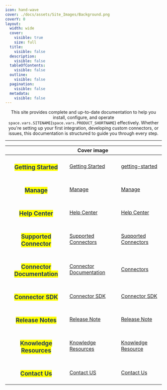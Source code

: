 ```yaml
---
icon: hand-wave
cover: ./docs/assets/Site_Images/Background.png
coverY: 0
layout:
  width: wide
  cover:
    visible: true
    size: full
  title:
    visible: false
  description:
    visible: false
  tableOfContents:
    visible: false
  outline:
    visible: false
  pagination:
    visible: false
  metadata:
    visible: false
---
```


<p align="center">This site provides complete and up-to-date documentation to help you install, configure, and operate <br><code class="expression">space.vars.SITENAME</code>(<code class="expression">space.vars.PRODUCT_SHORTNAME</code>) effectively. Whether you're setting up your first integration, developing custom connectors, or<br> issues, this documentation is structured to guide you through every step.</p>

***

<table data-view="cards">
   <thead>
      <tr>
         <th align="center"></th>
         <th data-hidden data-card-cover data-type="image">Cover image</th>
         <th data-hidden data-card-target data-type="content-ref"></th>
      </tr>
   </thead>
   <tbody>
      <tr>
         <td align="center"><h3><mark style="color:#233C5D">Getting Started</mark></h3></td>
         <td><a href="docs/assets/Site_Images/Getting_Started.png">Getting Started</a></td>
         <td><a href="docs/getting-started/getting-started.md">getting-started</a></td>
      </tr>
      <tr>
         <td align="center"><h3><mark style="color:#233C5D">Manage</mark></h3></td>
         <td><a href="docs/assets/Site_Images/Manage.png">Manage</a></td>
         <td><a href="docs/manage/manage.md">Manage</a></td>
      </tr>
      <tr>
         <td align="center"><h3><mark style="color:#233C5D">Help Center</mark></h3></td>
         <td><a href="docs/assets/Site_Images/Help _Center.png">Help Center</a></td>
         <td><a href="docs/help-center/help-center-index.md">Help Center</a></td>
      </tr>
      <tr>
         <td align="center"><h3><mark style="color:#233C5D">Supported Connector</mark></h3></td>
         <td><a href="docs/assets/Site_Images/Supported_Connectors.png">Supported Connectors</a></td>
         <td><a href="docs/supported-connectors/systems-supported.md">Supported Connectors</a></td>
      </tr>
      <tr>
         <td align="center"><h3><mark style="color:#233C5D">Connector Documentation</mark></h3></td>
         <td><a href="docs/assets/Site_Images/Connector_Documentation.png">Connector Documentation</a></td>
         <td><a href="docs/connectors/connectors.md">Connectors</a></td>
      </tr>
      <tr>
         <td align="center"><h3><mark style="color:#233C5D">Connector SDK</mark></h3></td>
         <td><a href="docs/assets/Site_Images/Connector_SDK.png">Connector SDK</a></td>
         <td><a href="docs/connector-sdk/connector-sdk-index.md">Connector SDK</a></td>
      </tr>
      <tr>
         <td align="center"><h3><mark style="color:#233C5D">Release Notes</mark></h3></td>
         <td><a href="docs/assets/Site_Images/Release_Note.png">Release Note</a></td>
         <td><a href="docs/release-notes/release-notes.md">Release Note</a></td>
      </tr>
      <tr>
         <td align="center"><h3><mark style="color:#233C5D">Knowledge Resources</mark></h3></td>
         <td><a href="docs/assets/Site_Images/Knowledge_Resources.png">Knowledge Resources</a></td>
         <td><a href="docs/knowledge-resources/knowledge-resource-index.md">Knowledge Resource</a></td>
      </tr>
      <tr>
         <td align="center"><h3><mark style="color:#233C5D">Contact Us</mark></h3></td>
         <td><a href="docs/assets/Site_Images/Contact_US.png">Contact US</a></td>
         <td><a href="https://www.opshub.com/contact-us/">Contact Us</a></td>
      </tr>
   </tbody>
</table>  

